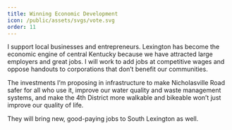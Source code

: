 ```yaml
---
title: Winning Economic Development
icon: /public/assets/svgs/vote.svg
order: 11
---
```


I support local businesses and entrepreneurs. Lexington has become the economic engine of central Kentucky because we have attracted large employers and great jobs. I will work to add jobs at competitive wages and oppose handouts to corporations that don’t benefit our communities.

The investments I’m proposing in infrastructure to make Nicholasville Road safer for all who use it, improve our water quality and waste management systems, and make the 4th District more walkable and bikeable won’t just improve our quality of life.

They will bring new, good-paying jobs to South Lexington as well.
